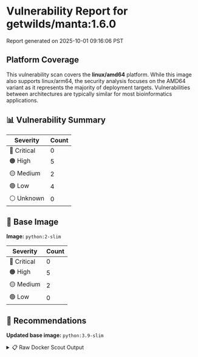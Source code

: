 # Vulnerability Report for getwilds/manta:1.6.0

Report generated on 2025-10-01 09:16:06 PST

## Platform Coverage

This vulnerability scan covers the **linux/amd64** platform. While this image also supports linux/arm64, the security analysis focuses on the AMD64 variant as it represents the majority of deployment targets. Vulnerabilities between architectures are typically similar for most bioinformatics applications.

## 📊 Vulnerability Summary

| Severity | Count |
|----------|-------|
| 🔴 Critical | 0 |
| 🟠 High | 5 |
| 🟡 Medium | 2 |
| 🟢 Low | 4 |
| ⚪ Unknown | 0 |

## 🐳 Base Image

**Image:** `python:2-slim`

| Severity | Count |
|----------|-------|
| 🔴 Critical | 0 |
| 🟠 High | 5 |
| 🟡 Medium | 2 |
| 🟢 Low | 0 |

## 🔄 Recommendations

**Updated base image:** `python:3.9-slim`

<details>
<summary>📋 Raw Docker Scout Output</summary>

```text
Target             │  getwilds/manta:1.6.0  │    0C     5H     2M     4L   
    digest           │  84f3fe0d9b56                  │                              
  Base image         │  python:2-slim                 │    0C     5H     2M     0L   
  Updated base image │  python:3.9-slim               │    0C     4H     3M    22L   
                     │                                │           -1     +1    +22   

What's next:
    View vulnerabilities → docker scout cves getwilds/manta:1.6.0
    View base image update recommendations → docker scout recommendations getwilds/manta:1.6.0
    Include policy results in your quickview by supplying an organization → docker scout quickview getwilds/manta:1.6.0 --org <organization>
```
</details>
